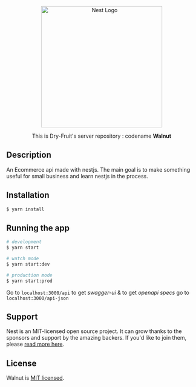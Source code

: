 <p align="center">
  <a href="http://nestjs.com/" target="blank"><img src="https://nestjs.com/img/logo_text.svg" width="320" alt="Nest Logo" /></a>
</p>

<p align="center">This is Dry-Fruit's server repository :  codename <b>Walnut</b></p>

## Description

<p>An Ecommerce api made with nestjs. The main goal is to make something useful for small business and learn nestjs in the process.</p>

## Installation

```bash
$ yarn install
```

## Running the app

```bash
# development
$ yarn start

# watch mode
$ yarn start:dev

# production mode
$ yarn start:prod
```

Go to `localhost:3000/api` to get <i>swagger-ui</i> & to get <i>openapi specs</i> go to `localhost:3000/api-json`

<!-- ## Test

```bash
# unit tests
$ npm run test

# e2e tests
$ npm run test:e2e

# test coverage
$ npm run test:cov
``` -->

## Support

Nest is an MIT-licensed open source project. It can grow thanks to the sponsors and support by the amazing backers. If you'd like to join them, please [read more here](https://docs.nestjs.com/support).

## License

Walnut is [MIT licensed](LICENSE).
